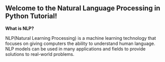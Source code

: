 ## Welcome to the Natural Language Processing in Python Tutorial!
**What is NLP?**

NLP(Natural Learning Processing) is a machine learning technology that focuses on giving computers the ability to understand human language. NLP models can be used in many applications and fields to provide solutions to real-world problems. 
